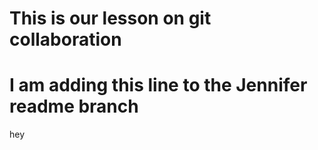 # This is our lesson on git collaboration

# I am adding this line to the Jennifer readme branch

hey
